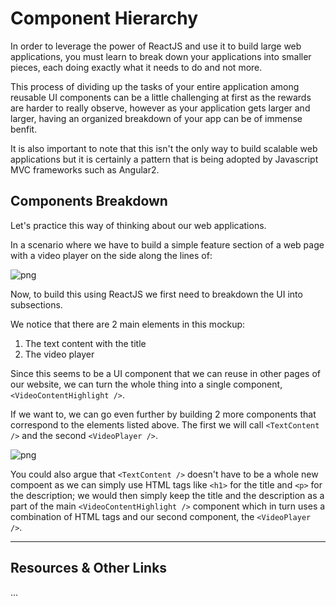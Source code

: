 # Component Hierarchy

In order to leverage the power of ReactJS and use it to build large web applications, you must learn to break down your applications into smaller pieces, each doing exactly what it needs to do and not more.

This process of dividing up the tasks of your entire application among reusable UI components can be a little challenging at first as the rewards are harder to really observe, however as your application gets larger and larger, having an organized breakdown of your app can be of immense benfit.

It is also important to note that this isn't the only way to build scalable web applications but it is certainly a pattern that is being adopted by Javascript MVC frameworks such as Angular2.


## Components Breakdown

Let's practice this way of thinking about our web applications. 

In a scenario where we have to build a simple feature section of a web page with a video player on the side along the lines of:

![png](https://cl.ly/0m3H2J3Z110S/Image%202016-08-26%20at%2011.07.24%20PM.png "feature_video_highlight")


Now, to build this using ReactJS we first need to breakdown the UI into subsections.

We notice that there are 2 main elements in this mockup:

1. The text content with the title
2. The video player

Since this seems to be a UI component that we can reuse in other pages of our website, we can turn the whole thing into a single component, `<VideoContentHighlight />`. 

If we want to, we can go even further by building 2 more components that correspond to the elements listed above. The first we will call `<TextContent />` and the second `<VideoPlayer />`. 

![png](https://cl.ly/2l0t36261N1S/Image%202016-08-26%20at%2011.15.00%20PM.png "labeled_breakdown")


You could also argue that `<TextContent />` doesn't have to be a whole new compoent as we can simply use HTML tags like `<h1>` for the title and `<p>` for the description; we would then simply keep the title and the description as a part of the main `<VideoContentHighlight />` component which in turn uses a combination of HTML tags and our second component, the `<VideoPlayer />`.


----

## Resources & Other Links

...